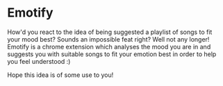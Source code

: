 # Emotify
How'd you react to the idea of being suggested a playlist of songs to fit your mood best? Sounds an impossible feat right? Well not any longer! Emotify is a chrome extension which analyses the mood you are in and suggests you with suitable songs to fit your emotion best in order to help you feel understood :)

Hope this idea is of some use to you!
